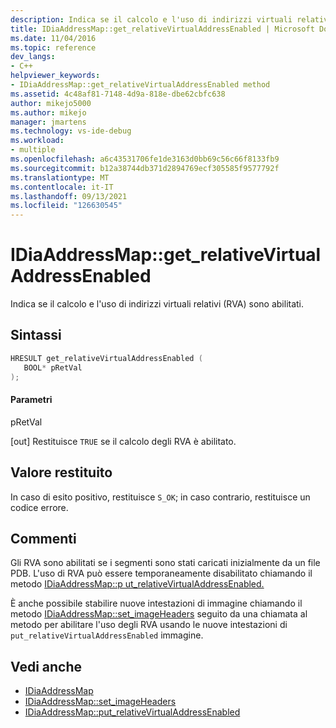 ```yaml
---
description: Indica se il calcolo e l'uso di indirizzi virtuali relativi (RVA) sono abilitati.
title: IDiaAddressMap::get_relativeVirtualAddressEnabled | Microsoft Docs
ms.date: 11/04/2016
ms.topic: reference
dev_langs:
- C++
helpviewer_keywords:
- IDiaAddressMap::get_relativeVirtualAddressEnabled method
ms.assetid: 4c48af81-7148-4d9a-818e-dbe62cbfc638
author: mikejo5000
ms.author: mikejo
manager: jmartens
ms.technology: vs-ide-debug
ms.workload:
- multiple
ms.openlocfilehash: a6c43531706fe1de3163d0bb69c56c66f8133fb9
ms.sourcegitcommit: b12a38744db371d2894769ecf305585f9577792f
ms.translationtype: MT
ms.contentlocale: it-IT
ms.lasthandoff: 09/13/2021
ms.locfileid: "126630545"
---
```

# <a name="idiaaddressmapget_relativevirtualaddressenabled"></a>IDiaAddressMap::get_relativeVirtualAddressEnabled
Indica se il calcolo e l'uso di indirizzi virtuali relativi (RVA) sono abilitati.

## <a name="syntax"></a>Sintassi

```C++
HRESULT get_relativeVirtualAddressEnabled ( 
   BOOL* pRetVal
);
```

#### <a name="parameters"></a>Parametri
 pRetVal

[out] Restituisce `TRUE` se il calcolo degli RVA è abilitato.

## <a name="return-value"></a>Valore restituito
 In caso di esito positivo, restituisce `S_OK`; in caso contrario, restituisce un codice errore.

## <a name="remarks"></a>Commenti
 Gli RVA sono abilitati se i segmenti sono stati caricati inizialmente da un file PDB. L'uso di RVA può essere temporaneamente disabilitato chiamando il metodo [IDiaAddressMap::p ut_relativeVirtualAddressEnabled.](../../debugger/debug-interface-access/idiaaddressmap-put-relativevirtualaddressenabled.md)

 È anche possibile stabilire nuove intestazioni di immagine chiamando il metodo [IDiaAddressMap::set_imageHeaders](../../debugger/debug-interface-access/idiaaddressmap-set-imageheaders.md) seguito da una chiamata al metodo per abilitare l'uso degli RVA usando le nuove intestazioni di `put_relativeVirtualAddressEnabled` immagine.

## <a name="see-also"></a>Vedi anche
- [IDiaAddressMap](../../debugger/debug-interface-access/idiaaddressmap.md)
- [IDiaAddressMap::set_imageHeaders](../../debugger/debug-interface-access/idiaaddressmap-set-imageheaders.md)
- [IDiaAddressMap::put_relativeVirtualAddressEnabled](../../debugger/debug-interface-access/idiaaddressmap-put-relativevirtualaddressenabled.md)
